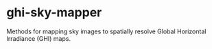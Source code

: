 # ghi-sky-mapper

Methods for mapping sky images to spatially resolve Global Horizontal Irradiance (GHI) maps.
